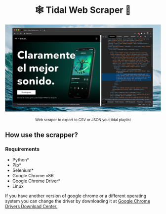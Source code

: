 <h1 align="center">🕸 Tidal Web Scraper 🎹</h1>
<img src="post.png" alt="Happy Hacking!"/>
<p align="center"><small>Web scraper to export to CSV or JSON yout tidal playlist </small></p>

## How use the scrapper?
### Requirements
- Python*
- Pip*
- Selenium*
- Google Chrome v86
- Google Chrome Driver*
- Linux

If you have another version of google chrome or a different operating system you can change the driver by downloading it at [Google Chrome Drivers Download Center.](https://sites.google.com/a/chromium.org/chromedriver/downloads)